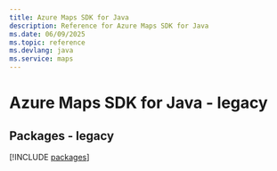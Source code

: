 ```yaml
---
title: Azure Maps SDK for Java
description: Reference for Azure Maps SDK for Java
ms.date: 06/09/2025
ms.topic: reference
ms.devlang: java
ms.service: maps
---
```

# Azure Maps SDK for Java - legacy
## Packages - legacy
[!INCLUDE [packages](maps-index.md)]